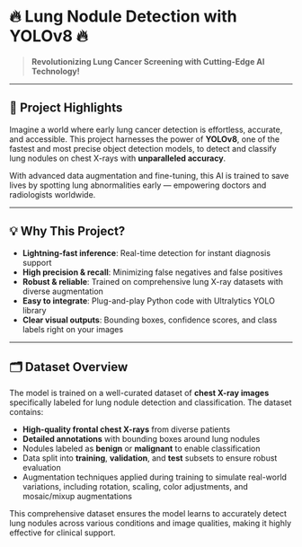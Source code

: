 # 🔥 Lung Nodule Detection with YOLOv8 🔥

> **Revolutionizing Lung Cancer Screening with Cutting-Edge AI Technology!**

---

## 🚀 Project Highlights

Imagine a world where early lung cancer detection is effortless, accurate, and accessible. This project harnesses the power of **YOLOv8**, one of the fastest and most precise object detection models, to detect and classify lung nodules on chest X-rays with **unparalleled accuracy**.

With advanced data augmentation and fine-tuning, this AI is trained to save lives by spotting lung abnormalities early — empowering doctors and radiologists worldwide.

---

## 💡 Why This Project?

- **Lightning-fast inference**: Real-time detection for instant diagnosis support  
- **High precision & recall**: Minimizing false negatives and false positives  
- **Robust & reliable**: Trained on comprehensive lung X-ray datasets with diverse augmentation  
- **Easy to integrate**: Plug-and-play Python code with Ultralytics YOLO library  
- **Clear visual outputs**: Bounding boxes, confidence scores, and class labels right on your images  

---

## 🗂️ Dataset Overview

The model is trained on a well-curated dataset of **chest X-ray images** specifically labeled for lung nodule detection and classification. The dataset contains:

- **High-quality frontal chest X-rays** from diverse patients  
- **Detailed annotations** with bounding boxes around lung nodules  
- Nodules labeled as **benign** or **malignant** to enable classification  
- Data split into **training**, **validation**, and **test** subsets to ensure robust evaluation  
- Augmentation techniques applied during training to simulate real-world variations, including rotation, scaling, color adjustments, and mosaic/mixup augmentations  

This comprehensive dataset ensures the model learns to accurately detect lung nodules across various conditions and image qualities, making it highly effective for clinical support.


